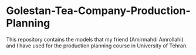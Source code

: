# Golestan-Tea-Company-Production-Planning
This repository contains the models that my friend (Amirmahdi Amrollahi) and I have used for the production planning course in University of Tehran. 
